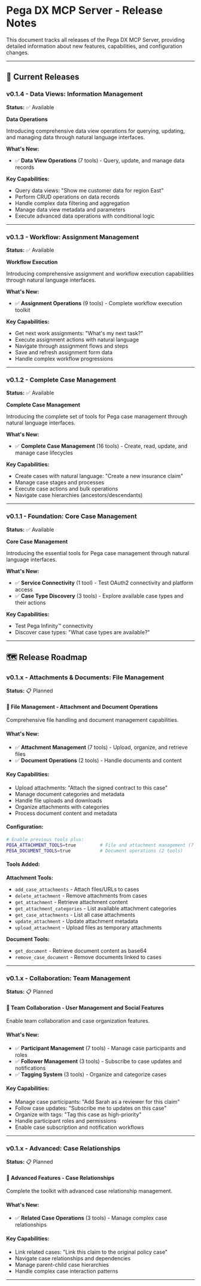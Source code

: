 # Pega DX MCP Server - Release Notes

This document tracks all releases of the Pega DX MCP Server, providing detailed information about new features, capabilities, and configuration changes.

---

## 🚀 Current Releases

### v0.1.4 - Data Views: Information Management

**Status:** ✅ Available

**Data Operations**

Introducing comprehensive data view operations for querying, updating, and managing data through natural language interfaces.

**What's New:**

- ✅ **Data View Operations** (7 tools) - Query, update, and manage data records

**Key Capabilities:**

- Query data views: "Show me customer data for region East"
- Perform CRUD operations on data records
- Handle complex data filtering and aggregation
- Manage data view metadata and parameters
- Execute advanced data operations with conditional logic

---

### v0.1.3 - Workflow: Assignment Management

**Status:** ✅ Available

**Workflow Execution**

Introducing comprehensive assignment and workflow execution capabilities through natural language interfaces.

**What's New:**

- ✅ **Assignment Operations** (9 tools) - Complete workflow execution toolkit

**Key Capabilities:**

- Get next work assignments: "What's my next task?"
- Execute assignment actions with natural language
- Navigate through assignment flows and steps
- Save and refresh assignment form data
- Handle complex workflow progressions

---

### v0.1.2 - Complete Case Management

**Status:** ✅ Available

**Complete Case Management**

Introducing the complete set of tools for Pega case management through natural language interfaces.

**What's New:**

- ✅ **Complete Case Management** (16 tools) - Create, read, update, and manage case lifecycles

**Key Capabilities:**

- Create cases with natural language: "Create a new insurance claim"
- Manage case stages and processes
- Execute case actions and bulk operations
- Navigate case hierarchies (ancestors/descendants)

---

### v0.1.1 - Foundation: Core Case Management

**Status:** ✅ Available

**Core Case Management**

Introducing the essential tools for Pega case management through natural language interfaces.

**What's New:**

- ✅ **Service Connectivity** (1 tool) - Test OAuth2 connectivity and platform access
- ✅ **Case Type Discovery** (3 tools) - Explore available case types and their actions

**Key Capabilities:**

- Test Pega Infinity&trade; connectivity
- Discover case types: "What case types are available?"

---

## 🗺️ Release Roadmap

### v0.1.x - Attachments & Documents: File Management

**Status:** 📋 Planned

#### 📎 File Management - Attachment and Document Operations

Comprehensive file handling and document management capabilities.

#### What's New:

- ✅ **Attachment Management** (7 tools) - Upload, organize, and retrieve files
- ✅ **Document Operations** (2 tools) - Handle documents and content

#### Key Capabilities:

- Upload attachments: "Attach the signed contract to this case"
- Manage document categories and metadata
- Handle file uploads and downloads
- Organize attachments with categories
- Process document content and metadata

#### Configuration:

```bash
# Enable previous tools plus:
PEGA_ATTACHMENT_TOOLS=true         # File and attachment management (7 tools)
PEGA_DOCUMENT_TOOLS=true           # Document operations (2 tools)
```

#### Tools Added:

**Attachment Tools:**

- `add_case_attachments` - Attach files/URLs to cases
- `delete_attachment` - Remove attachments from cases
- `get_attachment` - Retrieve attachment content
- `get_attachment_categories` - List available attachment categories
- `get_case_attachments` - List all case attachments
- `update_attachment` - Update attachment metadata
- `upload_attachment` - Upload files as temporary attachments

**Document Tools:**

- `get_document` - Retrieve document content as base64
- `remove_case_document` - Remove documents linked to cases

---

### v0.1.x - Collaboration: Team Management

**Status:** 📋 Planned

#### 👥 Team Collaboration - User Management and Social Features

Enable team collaboration and case organization features.

#### What's New:

- ✅ **Participant Management** (7 tools) - Manage case participants and roles
- ✅ **Follower Management** (3 tools) - Subscribe to case updates and notifications
- ✅ **Tagging System** (3 tools) - Organize and categorize cases

#### Key Capabilities:

- Manage case participants: "Add Sarah as a reviewer for this claim"
- Follow case updates: "Subscribe me to updates on this case"
- Organize with tags: "Tag this case as high-priority"
- Handle participant roles and permissions
- Enable case subscription and notification workflows

---

### v0.1.x - Advanced: Case Relationships

**Status:** 📋 Planned

#### 🔗 Advanced Features - Case Relationships

Complete the toolkit with advanced case relationship management.

#### What's New:

- ✅ **Related Case Operations** (3 tools) - Manage complex case relationships

#### Key Capabilities:

- Link related cases: "Link this claim to the original policy case"
- Navigate case relationships and dependencies
- Manage parent-child case hierarchies
- Handle complex case interaction patterns

---
